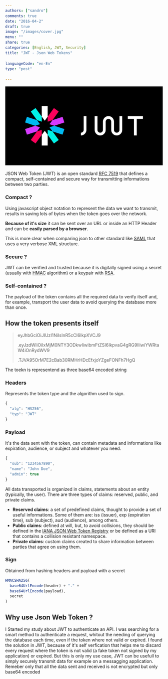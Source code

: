```yaml
---
authors: ["sandro"]
comments: true
date: "2016-04-2"
draft: true
image: "/images/cover.jpg"
menu: ""
share: true
categories: [English, JWT, Security]
title: "JWT - Json Web Tokens"

languageCode: "en-En"
type: "post"

---
```

![JWT](/images/json-web-tokens/logo.svg)

JSON Web Token (JWT) is an open standard [RFC 7519](https://tools.ietf.org/html/rfc7519) that defines a compact, self-contained and secure way for transmitting informations between two parties. 


### Compact ?

Using javascript object notation to represent the data we want to transmit, results in saving lots of bytes when the token goes over the network.
 
**Because of it's size** it can be sent over an URL or inside an HTTP Header and can be **easily parsed by a browser**.

This is more clear when comparing json to other standard like [SAML](https://en.wikipedia.org/wiki/Security_Assertion_Markup_Language) that uses a very verbose XML structure.

### Secure ?

JWT can be verified and trusted because it is digitally signed using a secret (usually with [HMAC](https://en.wikipedia.org/wiki/Hash-based_message_authentication_code) algorithm) or a keypair with [RSA](https://en.wikipedia.org/wiki/RSA).

### Self-contained ?

The payload of the token contains all the required data to verify itself and, for example, transport the user data to avoid querying the database more than once.

## How the token presents itself

>eyJhbGciOiJIUzI1NiIsInR5cCI6IkpXVCJ9
>
>.eyJzdWIiOiIxMjM0NTY3ODkwIiwibmFtZSI6IkpvaG4gRG9lIiwiYWRtaW4iOnRydWV9
>
>.TJVA95OrM7E2cBab30RMHrHDcEfxjoYZgeFONFh7HgQ

The toekn is representend as three base64 encoded string 

### Headers
Represents the token type and the algorithm used to sign.

``` javascript
{
  "alg": "HS256",
  "typ": "JWT"
}
```

### Payload
It's the data sent with the token, can contain metadata and informations like expiration, audience, or subject and whatever you need.

``` javascript
{
  "sub": "1234567890",
  "name": "John Doe",
  "admin": true
}
```

All data transported is organized in claims, statements about an entity (typically, the user). There are three types of claims: reserved, public, and private claims.

- **Reserved claims**: a set of predefined claims, thought to provide a set of useful informations. Some of them are: iss (issuer), exp (expiration time), sub (subject), aud (audience), among others.
- **Public claims**: defined at will, but, to avoid collisions, they should be defined in the [IANA JSON Web Token Registry](http://www.iana.org/assignments/jwt/jwt.xhtml) or be defined as a URI that contains a collision resistant namespace.
- **Private claims**: custom claims created to share information between parties that agree on using them.

### Sign
Obtained from hashing headers and payload with a secret

``` javascript
HMACSHA256(
  base64UrlEncode(header) + "." +
  base64UrlEncode(payload),
  secret
)
```

## Why use Json Web Token ?
I Started my study about JWT to authenticate an API. I was searching for a smart method to authenticate a request, whitout the needing of querying the database each time, even if the token where not valid or expired.
I found the solution in JWT, because of it's self verfication that helps me to discard every request where the token is not valid (a fake token not signed by my application) or expired.
But this is only my use case, JWT can be usefull to simply securely transmit data for example on a messagging application. Remeber only that all the data sent and received is not encrypted but only base64 encoded